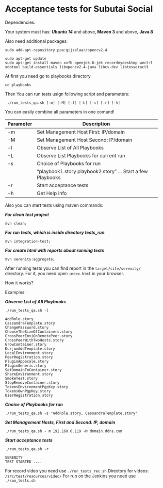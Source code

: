 # Acceptance tests for Subutai Social

Dependencies:

Your system must has: ***Ubuntu 14*** and above, **Maven 3** and above, **Java 8**  

Also need additional packages:

```
sudo add-apt-repository ppa:gijzelaar/opencv2.4

sudo apt-get update
sudo apt-get install maven xvfb openjdk-8-jdk recordmydesktop wmctrl xdotool build-essentials libopencv2.4-java libcv-dev libtesseract3 
```

At first you need go to playbooks directory

``` cd playbooks ```

Then You can run tests usign following script and parameters:

``` ./run_tests_qa.sh [-m] [-M] [-l] [-L] [-s] [-r] [-h]```

You can easily combine all parameters in one comand!

Parameter       | Description 
----------------|----------------------
-m              | Set Management Host First:  IP/domain
-M              | Set Management Host Second: IP/domain
-l              | Observe List of All Playbooks
-L              | Observe List Playbooks for current run
-s              | Choice of Playbooks for run
                | “playbook1.story playbook2.story” ...  Start a few Playbooks
-r              | Start acceptance tests
-h              | Get Help info

Also you can start tests using maven commands:

***For clean test project***
``` 
mvn clean;  
``` 
***For run tests, which is inside directory tests_run***
```
mvn integration-test; 
```

***For create html with reports about running tests***
```
mvn serenity:aggregate;  
```

After running tests you can find report in the ```target/site/serenity/``` directory.
For it, you need open ```index.html``` in your browser.

How it works?

Examples:

***Observe List of All Playbooks***
``` 
./run_tests_qa.sh -l 

AddRole.story
CassandraTemplate.story
ChangePassword.story
ChooseTheSizeOfContainers.story
CrossPeerEnviOnRemotePeer.story
CrossPeerWithTwoHosts.story
GrowContainer.story
KurjunAddTemplate.story
LocalEnvironment.story
PeerRegistration.story
PluginAppScale.story
PluginGeneric.story
SetDomainToContainer.story
ShareEnvironment.story
SmokeTest.story
StopRemoveContainer.story
TokensEnvironmentPgpKey.story
TokensOwnPgpKey.story
UserRegistration.story
```
***Choice of Playbooks for run***
```
./run_tests_qa.sh -s "AddRole.story, CassandraTemplate.story"
```
***Set Management Hosts, First and Second:  IP, domain***
```
./run_tests_qa.sh - m 192.168.0.119 -M domain.ddns.com
```
***Start acceptance tests***
```
./run_tests_qa.sh -r

SERENITY 
TEST STARTED ....
```
For record video you need use ```./run_tests_rec.sh```
Directory for videos: ``` /src/test/resources/video/ ```
For run on the Jenkins you need use ```./run_tests.sh```
